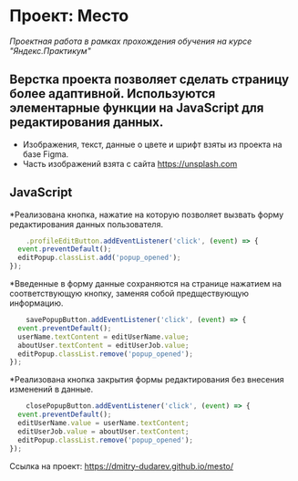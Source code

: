 # Проект: Место
*Проектная работа в рамках прохождения обучения на курсе "Яндекс.Практикум"*

## Верстка проекта позволяет сделать страницу более адаптивной. Используются элементарные функции на JavaScript для редактирования данных.

* Изображения, текст, данные о цвете и шрифт взяты из проекта на базе Figma.
* Часть изображений взята с сайта https://unsplash.com 

## JavaScript

*Реализована кнопка, нажатие на которую позволяет вызвать форму редактирования данных пользователя. 

  ```JavaScript
      .profileEditButton.addEventListener('click', (event) => {
  	event.preventDefault();
  	editPopup.classList.add('popup_opened');
  });
  ```
*Введенные в форму данные сохраняются на странице нажатием на соответствующую кнопку, заменяя собой предществующую информацию.

  ```JavaScript
      savePopupButton.addEventListener('click', (event) => {
  	event.preventDefault();
  	userName.textContent = editUserName.value;
  	aboutUser.textContent = editUserJob.value;
  	editPopup.classList.remove('popup_opened');
  });
  ```
*Реализована кнопка закрытия формы редактирования без внесения изменений в данные.
  ```JavaScript
      closePopupButton.addEventListener('click', (event) => {
  	event.preventDefault();
  	editUserName.value = userName.textContent;
  	editUserJob.value = aboutUser.textContent;
  	editPopup.classList.remove('popup_opened');
  });
  ```

Ссылка на проект:
  https://dmitry-dudarev.github.io/mesto/
